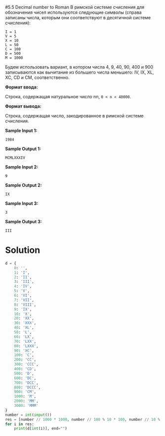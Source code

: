 #5.5 Decimal number to Roman
В римской системе счисления для обозначения чисел используются следующие символы (справа записаны числа, которым они
соответствуют в десятичной системе счисления):

```
I = 1
V = 5
X = 10
L = 50
C = 100
D = 500
M = 1000
```

Будем использовать вариант, в котором числа 4, 9, 40, 90, 400 и 900 записываются как вычитание из большего числа
меньшего: IV, IX, XL, XC, CD и CM, соответственно.

**Формат ввода:**

Строка, содержащая натуральное число nn, `0 < n < 40000`.

**Формат вывода:**

Строка, содержащая число, закодированное в римской системе счисления.

**Sample Input 1:**

`1984`

**Sample Output 1:**

`MCMLXXXIV`

**Sample Input 2:**

`9`

**Sample Output 2:**

`IX`

**Sample Input 3:**

`3`

**Sample Output 3:**

`III`

# Solution

```python
d = {
    0: '',
    1: 'I',
    2: 'II',
    3: 'III',
    4: 'IV',
    5: 'V',
    6: 'VI',
    7: 'VII',
    8: 'VIII',
    9: 'IX',
    10: 'X',
    20: 'XX',
    30: 'XXX',
    40: 'XL',
    50: 'L',
    60: 'LX',
    70: 'LXX',
    80: 'LXXX',
    90: 'XC',
    100: 'C',
    200: 'CC',
    300: 'CCC',
    400: 'CD',
    500: 'D',
    600: 'DC',
    700: 'DCC',
    800: 'DCCC',
    900: 'CM',
    1000: 'M',
    2000: 'MM',
    3000: 'MMM'
}
number = int(input())
res = [number // 1000 * 1000, number // 100 % 10 * 100, number // 10 % 10 * 10, number % 10]
for i in res:
    print(d[int(i)], end="")
```
